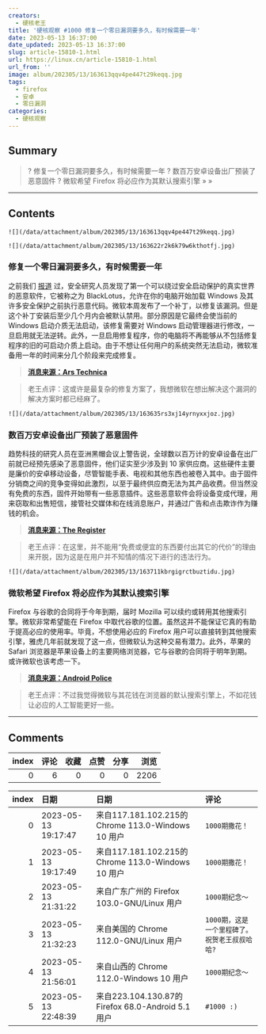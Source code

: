 ```yaml
---
creators:
  - 硬核老王
title: '硬核观察 #1000 修复一个零日漏洞要多久，有时候需要一年'
date: 2023-05-13 16:37:00
date_updated: 2023-05-13 16:37:00
slug: article-15810-1.html
url: https://linux.cn/article-15810-1.html
url_from: ''
image: album/202305/13/163613qqv4pe447t29keqq.jpg
tags:
  - firefox
  - 安卓
  - 零日漏洞
categories:
  - 硬核观察
---
```


## Summary

> ? 修复一个零日漏洞要多久，有时候需要一年
> ? 数百万安卓设备出厂预装了恶意固件
> ? 微软希望 Firefox 将必应作为其默认搜索引擎
> » 
> »

***

<!-- more -->

## Contents

`![](/data/attachment/album/202305/13/163613qqv4pe447t29keqq.jpg)`

`![](/data/attachment/album/202305/13/163622r2k6k79w6kthotfj.jpg)`

### 修复一个零日漏洞要多久，有时候需要一年

之前我们 [报道](https://linux.cn/article-15605-1.html) 过，安全研究人员发现了第一个可以绕过安全启动保护的真实世界的恶意软件，它被称之为 BlackLotus，允许在你的电脑开始加载 Windows 及其许多安全保护之前执行恶意代码。微软本周发布了一个补丁，以修复该漏洞。但是这个补丁安装后至少几个月内会被默认禁用。部分原因是它最终会使当前的 Windows 启动介质无法启动，该修复需要对 Windows 启动管理器进行修改，一旦启用就无法逆转。此外，一旦启用修复程序，你的电脑将不再能够从不包括修复程序的旧的可启动介质上启动。由于不想让任何用户的系统突然无法启动，微软准备用一年的时间来分几个阶段来完成修复。

> 
> **[消息来源：Ars Technica](https://arstechnica.com/information-technology/2023/05/microsoft-patches-secure-boot-flaw-but-wont-enable-fix-by-default-until-early-2024/)**
> 
> 
> 

> 
> 老王点评：这或许是最复杂的修复方案了，我想微软在想出解决这个漏洞的解决方案时都已经麻了。
> 
> 
> 

`![](/data/attachment/album/202305/13/163635rs3xj14yrnyxxjoz.jpg)`

### 数百万安卓设备出厂预装了恶意固件

趋势科技的研究人员在亚洲黑帽会议上警告说，全球数以百万计的安卓设备在出厂前就已经预先感染了恶意固件，他们证实至少涉及到 10 家供应商。这些硬件主要是廉价的安卓移动设备，尽管智能手表、电视和其他东西也被卷入其中。由于固件分销商之间的竞争变得如此激烈，以至于最终供应商无法为其产品收费。但当然没有免费的东西，固件开始带有一些恶意插件。这些恶意软件会将设备变成代理，用来窃取和出售短信，接管社交媒体和在线消息账户，并通过广告和点击欺诈作为赚钱的机会。

> 
> **[消息来源：The Register](https://www.theregister.com/2023/05/11/bh_asia_mobile_phones/)**
> 
> 
> 

> 
> 老王点评：在这里，并不能用“免费或便宜的东西要付出其它的代价”的理由来开脱，因为这是在用户并不知情的情况下进行的违法行为。
> 
> 
> 

`![](/data/attachment/album/202305/13/163711kbrgigrctbuztidu.jpg)`

### 微软希望 Firefox 将必应作为其默认搜索引擎

Firefox 与谷歌的合同将于今年到期，届时 Mozilla 可以续约或转用其他搜索引擎。微软非常希望能在 Firefox 中取代谷歌的位置。虽然这并不能保证它真的有助于提高必应的使用率。毕竟，不想使用必应的 Firefox 用户可以直接转到其他搜索引擎，雅虎几年前就发现了这一点，但微软认为这种交易有潜力。此外，苹果的 Safari 浏览器是苹果设备上的主要网络浏览器，它与谷歌的合同将于明年到期。或许微软也该考虑一下。

> 
> **[消息来源：Android Police](https://www.androidpolice.com/microsoft-bing-firefox-default/)**
> 
> 
> 

> 
> 老王点评：不过我觉得微软与其花钱在浏览器的默认搜索引擎上，不如花钱让必应的人工智能更好一些。
> 
> 
>

***

## Comments


|   index |   评论 |   收藏 |   点赞 |   分享 |   浏览 |
|--------:|-------:|-------:|-------:|-------:|-------:|
|       0 |      6 |      0 |      0 |      0 |   2206 |

|   index | 日期                | 日期                                               | 评论                                          |
|--------:|:--------------------|:---------------------------------------------------|:----------------------------------------------|
|       0 | 2023-05-13 19:17:47 | 来自117.181.102.215的 Chrome 113.0-Windows 10 用户 | `1000期撒花！`                                |
|       1 | 2023-05-13 19:17:49 | 来自117.181.102.215的 Chrome 113.0-Windows 10 用户 | `1000期撒花！`                                |
|       2 | 2023-05-13 21:31:22 | 来自广东广州的 Firefox 103.0-GNU/Linux 用户        | `1000期纪念～`                                |
|       3 | 2023-05-13 21:32:23 | 来自美国的 Chrome 112.0-GNU/Linux 用户             | `1000期，这是一个里程碑了。祝贺老王叔叔哈哈?` |
|       4 | 2023-05-13 21:56:01 | 来自山西的 Chrome 112.0-Windows 10 用户            | `1000期纪念～`                                |
|       5 | 2023-05-13 22:48:39 | 来自223.104.130.87的 Firefox 68.0-Android 5.1 用户 | `#1000 :)`                                    |
